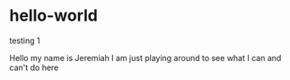 # hello-world
testing 1

Hello my name is Jeremiah 
I am just playing around to see what I can and can't do here 
